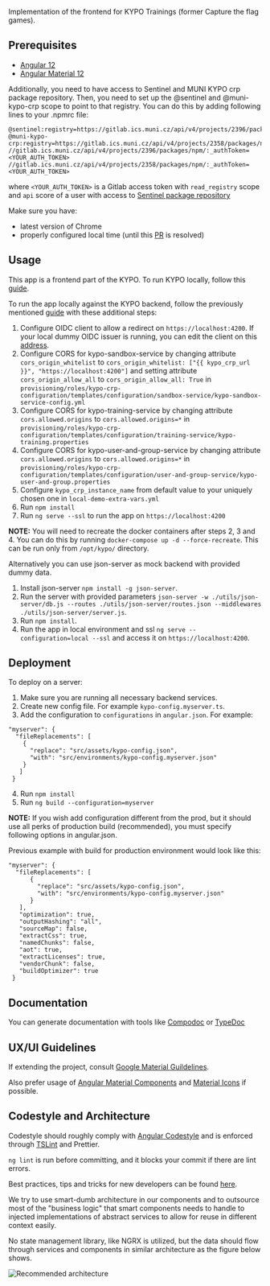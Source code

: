 Implementation of the frontend for KYPO Trainings (former Capture the flag games).

## Prerequisites

- [Angular 12](https://angular.io/guide/start)
- [Angular Material 12](https://material.angular.io/guide/getting-started)

Additionally, you need to have access to Sentinel and MUNI KYPO crp package repository.
Then, you need to set up the @sentinel and @muni-kypo-crp scope to point to that registry. You can do this by adding following lines to your .npmrc file:

```
@sentinel:registry=https://gitlab.ics.muni.cz/api/v4/projects/2396/packages/npm/
@muni-kypo-crp:registry=https://gitlab.ics.muni.cz/api/v4/projects/2358/packages/npm/
//gitlab.ics.muni.cz/api/v4/projects/2396/packages/npm/:_authToken=<YOUR_AUTH_TOKEN>
//gitlab.ics.muni.cz/api/v4/projects/2358/packages/npm/:_authToken=<YOUR_AUTH_TOKEN>
```

where `<YOUR_AUTH_TOKEN>` is a Gitlab access token with `read_registry` scope and `api` score of a user with access to [Sentinel package repository](https://gitlab.ics.muni.cz/sentinel/sentinel-artifact-repository)

Make sure you have:
- latest version of Chrome
- properly configured local time (until this [PR](https://github.com/manfredsteyer/angular-oauth2-oidc/pull/596) is resolved)

## Usage
This app is a frontend part of the KYPO. To run KYPO locally, follow this [guide](https://gitlab.ics.muni.cz/kypo-crp/prototypes-and-examples/kypo-crp-local-demo).

To run the app locally against the KYPO backend, follow the previously mentioned [guide](https://gitlab.ics.muni.cz/kypo-crp/prototypes-and-examples/kypo-crp-local-demo) with these additional steps:

1.  Configure OIDC client to allow a redirect on `https://localhost:4200`. If your local dummy OIDC issuer is running, you can edit the client on this [address](https://172.19.0.22:8443/csirtmu-dummy-issuer-server/manage/admin/clients).
2.  Configure CORS for kypo-sandbox-service by changing attribute `cors_origin_whitelist` to `cors_origin_whitelist: ["{{ kypo_crp_url }}", "https://localhost:4200"]` and setting attribute `cors_origin_allow_all` to `cors_origin_allow_all: True` in `provisioning/roles/kypo-crp-configuration/templates/configuration/sandbox-service/kypo-sandbox-service-config.yml`
3.  Configure CORS for kypo-training-service by changing attribute `cors.allowed.origins` to `cors.allowed.origins=*` in `provisioning/roles/kypo-crp-configuration/templates/configuration/training-service/kypo-training.properties`
4.  Configure CORS for kypo-user-and-group-service by changing attribute `cors.allowed.origins` to `cors.allowed.origins=*` in `provisioning/roles/kypo-crp-configuration/templates/configuration/user-and-group-service/kypo-user-and-group.properties`
5.  Configure `kypo_crp_instance_name` from default value to your uniquely chosen one in `local-demo-extra-vars.yml`
6.  Run `npm install`
7.  Run `ng serve --ssl` to run the app on `https://localhost:4200`

**NOTE:** You will need to recreate the docker containers after steps 2, 3 and 4. You can do this by running `docker-compose up -d --force-recreate`. This can be run only from `/opt/kypo/` directory.

Alternatively you can use json-server as mock backend with provided dummy data.

1.  Install json-server `npm install -g json-server`.
3.  Run the server with provided parameters `json-server -w ./utils/json-server/db.js --routes ./utils/json-server/routes.json --middlewares ./utils/json-server/server.js`.
4.  Run `npm install`.
5.  Run the app in local environment and ssl `ng serve --configuration=local --ssl` and access it on `https://localhost:4200`.

## Deployment

To deploy on a server:

1.  Make sure you are running all necessary backend services.
2.  Create new config file. For example `kypo-config.myserver.ts`.
3.  Add the configuration to `configurations` in `angular.json`. For example:

```
"myserver": {
  "fileReplacements": [
    {
      "replace": "src/assets/kypo-config.json",
      "with": "src/environments/kypo-config.myserver.json"
    }
   ]
 }
```

4. Run `npm install`
5. Run `ng build --configuration=myserver`

**NOTE:** If you wish add configuration different from the prod, but it should use all perks of production build (recommended), you must specify following options in angular.json.

Previous example with build for production environment would look like this:

```
"myserver": {
  "fileReplacements": [
      {
        "replace": "src/assets/kypo-config.json",
        "with": "src/environments/kypo-config.myserver.json"
      }
   ],
   "optimization": true,
   "outputHashing": "all",
   "sourceMap": false,
   "extractCss": true,
   "namedChunks": false,
   "aot": true,
   "extractLicenses": true,
   "vendorChunk": false,
   "buildOptimizer": true
 }
```

## Documentation

You can generate documentation with tools like [Compodoc](https://compodoc.app/) or [TypeDoc](https://typedoc.org/)

## UX/UI Guidelines

If extending the project, consult [Google Material Guildelines](https://material.io/design/guidelines-overview/).

Also prefer usage of [Angular Material Components](https://material.angular.io/) and [Material Icons](https://material.io/resources/icons/) if possible.

## Codestyle and Architecture

Codestyle should roughly comply with [Angular Codestyle](https://angular.io/guide/styleguide) and is enforced through [TSLint](https://palantir.github.io/tslint/) and Prettier.

`ng lint` is run before committing, and it blocks your commit if there are lint errors.

Best practices, tips and tricks for new developers can be found [here](https://projects.ics.muni.cz/projects/kbase/knowledgebase/articles/170).

We try to use smart-dumb architecture in our components and to outsource most of the "business logic" that smart components needs to handle to injected implementations of abstract services to allow for reuse in different context easily.

No state management library, like NGRX is utilized, but the data should flow through services and components in similar architecture as the figure below shows.

![Recommended architecture](https://gitlab.ics.muni.cz/kypo2/frontend-new/kypo2-trainings/wikis/uploads/2ab19735a374e035b509c6a04fb29282/frontend-dataflow.png)
